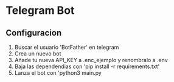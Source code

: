 # Telegram Bot

## Configuracion

1. Buscar el usuario 'BotFather' en telegram
2. Crea un nuevo bot
3. Añade tu nueva API_KEY a .enc_ejemplo y renombralo a .env
4. Baja las dependendias con 'pip install -r requirements.txt'
5. Lanza el bot con 'python3 main.py